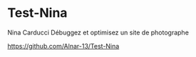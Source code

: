 # Test-Nina
Nina Carducci
Débuggez et optimisez un site de photographe

https://github.com/Alnar-13/Test-Nina